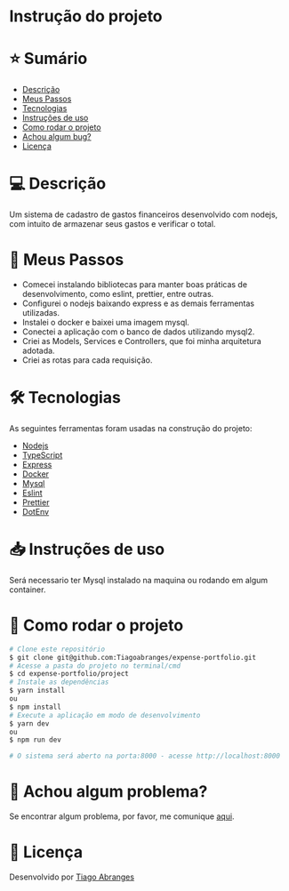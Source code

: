 # Instrução do projeto

# ⭐ Sumário

* [Descrição](#descricão)
* [Meus Passos](#meus-passos)
* [Tecnologias](#Tecnologias)
* [Instruções de uso](#instruções-de-uso)
* [Como rodar o projeto](#como-rodar-o-projeto)
* [Achou algum bug?](#problema)
* [Licença](#licença)

# 💻 Descrição
Um sistema de cadastro de gastos financeiros desenvolvido com nodejs, com intuito de armazenar seus gastos e verificar o total.

# 🚀 Meus Passos
 - Comecei instalando bibliotecas para manter boas práticas de desenvolvimento, como eslint, prettier, entre outras.
 - Configurei o nodejs baixando express e as demais ferramentas utilizadas.
 - Instalei o docker e baixei uma imagem mysql.
 - Conectei a aplicação com o banco de dados utilizando mysql2.
 - Criei as Models, Services e Controllers, que foi minha arquitetura adotada.
 - Criei as rotas para cada requisição.

# 🛠 Tecnologias
As seguintes ferramentas foram usadas na construção do projeto:
* [Nodejs](https://nodejs.org/en/)
* [TypeScript](https://www.typescriptlang.org/)
* [Express](https://expressjs.com/)
* [Docker](https://www.docker.com/products/docker-desktop/)
* [Mysql](https://www.npmjs.com/package/mysql2)
* [Eslint](https://eslint.org/)
* [Prettier](https://prettier.io/)
* [DotEnv](https://www.npmjs.com/package/dotenv)

# 📥 Instruções de uso
Será necessario ter Mysql instalado na maquina ou rodando em algum container.


# 🚀 Como rodar o projeto

```bash
# Clone este repositório
$ git clone git@github.com:Tiagoabranges/expense-portfolio.git
# Acesse a pasta do projeto no terminal/cmd
$ cd expense-portfolio/project
# Instale as dependências
$ yarn install
ou
$ npm install
# Execute a aplicação em modo de desenvolvimento
$ yarn dev
ou
$ npm run dev

# O sistema será aberto na porta:8000 - acesse http://localhost:8000
```

# 🐛 Achou algum problema?
Se encontrar algum problema, por favor, me comunique [aqui](https://www.linkedin.com/in/tiagoabranges/).


# 📝 Licença
Desenvolvido por [Tiago Abranges](https://www.linkedin.com/in/tiagoabranges/)
